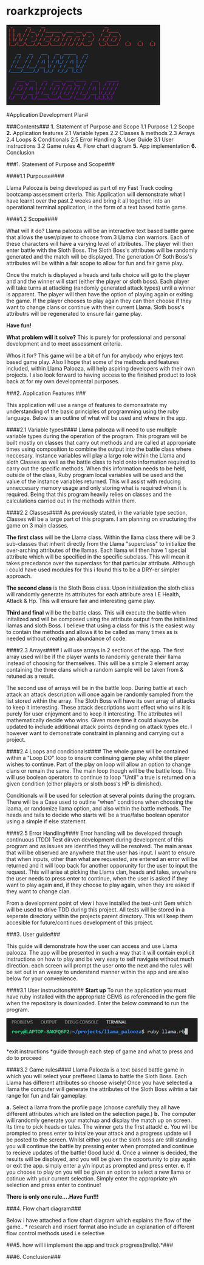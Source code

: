 # roarkzprojects
![Llama Palooza Welcome](pictures/greeting1.png)

#Application Development Plan#

###Contents###
**1.** Statement of Purpose and Scope
  1.1 Purpose
  1.2 Scope
**2.** Application features
  2.1 Variable types
  2.2 Classes & methods
  2.3 Arrays
  2.4 Loops & Conditionals
  2.5 Error Handling
**3.** User Guide
  3.1 User instructions
  3.2 Game rules
**4.** Flow chart diagram
**5.** App implementation
**6.** Conclusion 

###1. Statement of Purpose and Scope###

####1.1 Purpouse####

Llama Palooza is being developed as part of my Fast Track coding bootcamp assessment criteria. This Application will demonstrate what I have learnt over the past 2 weeks and bring it all together, into an operational terminal application, in the form of a text based battle game.

####1.2 Scope####

What will it do? Llama palooza will be an interactive text based battle game that allows the user/player to choose
from 3 Llama clan warriors. Each of these characters will have a varying level of attributes. The player will then enter battle with the Sloth Boss. The Sloth Boss's attributes will be randomly generated and the match will be displayed. The generation Of Soth Boss's attributes will be within a fair scope to allow for fun and fair game play.

Once the match is displayed a heads and tails choice will go to the player and and the winner will start (either the player or sloth boss). Each player will take turns at attacking (randomly generated attack types) until a winner is apparent. The player will then have the option of playing again or exiting the game. If the player chooses to play again they can then choose if they want to change clans or continue with their current Llama. Sloth boss's attributrs will be regenerated to ensure fair game play.

**Have fun!**

**What problem will it solve?** This is purely for professional and personal development and to meet assessment criteria.

Whos it for? This game will be a bit of fun for anybody who enjoys text based game play. Also I hope that some of the methods and features included, within Llama Palooza, will help aspiring developers with their own projects. I also look forward to having access to the finished product to look back at for my own developmental purposes.

###2. Application Features ###

This application will use a range of features to demonsatrate my understanding of the basic principles of programming using the ruby language. Below is an outline of what will be used and where in the app.

####2.1 Variable types####
Llama palooza will need to use multiple variable types during the operation of the program. This program will be built mostly on classes that carry out methods and are called at appropriate times using composition to combine the output into the battle class where neccesary. Instance variables will play a large role within the Llama and sloth Classes as well as the battle class to hold onto information required to carry out the specific methods. When this information needs to be held, outside of the class, Ruby program local variables will be used and the value of the instance variables returned. This will assist with reducing unneccesary memory usage and only storing what is required when it is required. Being that this program heavily relies on classes and the calculations carried out in the methods within them.

####2.2 Classes####
As previously stated, in the variable type section, Classes will be a large part of this program. I am planning on structuring the game on 3 main classes. 

**The first class** will be the Llama class. Within the llama class there will be 3 sub-classes that inherit directly from the Llama "superclass" to initialize the over-arching attributes of the llamas. Each llama will then have 1 special attribute which will be specified in the specific subclass. This will mean it takes precedance over the superclass for that particular attribute. Although i could have used modules for this i found this to be a DRY-er simpler approach.

**The second class** is the Sloth Boss class. Upon initialization the sloth class will randomly generate its attributes for each attribute area I.E Health, Attack & Hp. This will ensure fair and interesting game play.

**Third and final** will be the battle class. This will execute the battle when initalized and will be composed using the attribute output from the initialized llamas and sloth Boss. I believe that using a class for this is the easiest way to contain the methods and allows it to be called as many times as is needed without creating an abundance of code.

####2.3 Arrays####
I will use arrays in 2 sections of the app. The first array used will be if the player wants to randomly generate their llama instead of choosing for themselves. This will be a simple 3 element array containing the three clans which a random sample will be taken from & retuned as a result.

The second use of arrays will be in the battle loop. During battle at each attack an attack description will once again be randomly sampled from the list stored within the array. The Sloth Boss will have its own array of attacks to keep it interesting. These attack descriptions wont effect who wins it is purely for user enjoyment and to keep it interesting. The attributes will mathematically decide who wins. Given more time it could always be updated to include additional attack points depnding on attack types etc. I however want to demonstrate constraint in planning and carrying out a project.

####2.4 Loops and conditionals####
The whole game will be contained within a "Loop DO" loop to ensure continuing game play whilst the player wishes to continue. Part of the play on loop will allow an option to change clans or remain the same. The main loop though will be the battle loop. This will use boolean operators to continue to loop "Until" a true is returned on a given condition (either players or sloth boss's HP is dimished).

Conditionals will be used for selection at several points during the program. There will be a Case used to outline "when" conditions when choosing the laama, or randomize llama option, and also within the battle methods. The heads and tails to decide who starts will be a true/false boolean operator using a simple if else statement. 

####2.5 Error Handling####
Error handling will be developed through continuous (TDD) Test dirven development during development of this program and as issues are identified they will be resolved. The main areas that will be observed are anywhere that the user has input. I want to ensure that when inputs, other than what are requested, are entered an error will be returned and it will loop back for another opporunity for the user to input the request. This will arise at picking the Llama clan, heads and tales, anywhere the user needs to press enter to continue, when the user is asked if they want to play again and, if they choose to play again, when they are asked if they want to change clan.

From a development point of view i have installed the test-unit Gem which will be used to drive TDD during this project. All tests will be stored in a seperate directory within the projects parent directory. This will keep them accesible for future/continues development of this project.

###3. User guide###

This guide will demonstrate how the user can access and use Llama palooza. The app will be presented in such a way that it will contain explicit instructions on how to play and be very easy to self navigate without much direction. each screen will prompt the user onto the next and the rules will be set out in an weasy to understand manner within the app and are also below for your convenience.

####3.1 User instrucitons####
**Start up**
To run the application you must have ruby installed with the appropriate GEMS as referenced in the gem file when the repository is downloaded. Enter the below command to run the program.

![Start up](/pictures/startup.png)


*exit instructions
*guide through each step of game and what to press and do to proceed

####3.2 Game rules####
Llama Palooza is a text based battle game in which you will select your preffered Llama to battle the Sloth Boss.
Each Llama has different attributes so choose wisely! Once you have selected a llama the computer will generate the attributes of the Sloth Boss wihtin a fair range for fun and fair gameplay.

**a.** Select a llama from the profile page (choose carefully they all have different attributes which are listed on the selection page.)
**b.** The computer will randomly generate your matchup and display the match up on screen. Its time to pick heads or tales. The winner gets the first attack!
**c.** You will be prompted to press enter to initalize your attack and a progress update will be posted to the screen. Whilst either you or the sloth boss are still standing you will continue the battle by pressing enter when prompted and continue to recieve updates of the battle! Good luck!
**d.** Once a winner is decided, the results will be displayed, and you will be given the opportunity to play again or exit the app. simply enter a y/n input as prompted and press enter.
**e.** If you choose to play on you will be given an option to select a new llama or cotinue with your current selection. Simply enter the appropriate y/n selection and press enter to continue!

**There is only one rule....Have Fun!!!**

###4. Flow chart diagram###

Below i have attached a flow chart diagram which explains the flow of the game.. * research and insert format also include an explanation of different flow control methods used i.e selective 

###5. how will i implement the app and track progress(trello).*###

###6. Conclusion###

